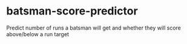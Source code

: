 # batsman-score-predictor
Predict number of runs a batsman will get and whether they will score above/below a run target

